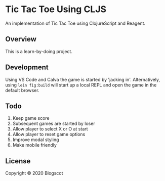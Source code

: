 # Tic Tac Toe Using CLJS

An implementation of Tic Tac Toe using ClojureScript and Reagent.

## Overview

This is a learn-by-doing project.

## Development

Using VS Code and Calva the game is started by 'jacking in'. Alternatively, using `lein fig:build` will start up a local REPL and open the game in the default browser.

## Todo

1. Keep game score
1. Subsequent games are started by loser
1. Allow player to select X or O at start
1. Allow player to reset game options
1. Improve modal styling
1. Make mobile friendly

## License

Copyright © 2020 Blogscot
